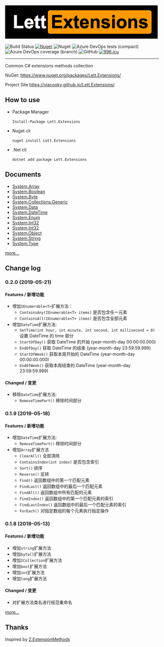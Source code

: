 ![](docs/images/logo.png)

![Build Status](https://dev.azure.com/viacooky/Lett.Extensions/_apis/build/status/Lett.Extensions%20Push%20NuGet?branchName=master)
[![Nuget](https://img.shields.io/nuget/v/Lett.Extensions.svg)](https://www.nuget.org/packages/Lett.Extensions/)
![Nuget](https://img.shields.io/nuget/dt/Lett.Extensions.svg)
![Azure DevOps tests (compact)](https://img.shields.io/azure-devops/tests/viacooky/Lett.Extensions/9.svg)
![Azure DevOps coverage (branch)](https://img.shields.io/azure-devops/coverage/viacooky/Lett.Extensions/9/master.svg?color=9cf)
![GitHub](https://img.shields.io/github/license/viacooky/Lett.Extensions.svg)
[![996.icu](https://img.shields.io/badge/link-996.icu-red.svg)](https://996.icu)

---

Common C# extensions methods collection

NuGet: https://www.nuget.org/packages/Lett.Extensions/

Project Site https://viacooky.github.io/Lett.Extensions/

## How to use

- Package Manager

  `Install-Package Lett.Extensions`

- Nuget cli

  `nuget install Lett.Extensions`

- .Net cli

  `dotnet add package Lett.Extensions`

## Documents

- [System.Array](https://viacooky.github.io/Lett.Extensions/ExtensionMethods/System.Array/)
- [System.Boolean](https://viacooky.github.io/Lett.Extensions/ExtensionMethods/System.Boolean/)
- [System.Byte](https://viacooky.github.io/Lett.Extensions/ExtensionMethods/System.Byte/)
- [System.Collections.Generic](https://viacooky.github.io/Lett.Extensions/ExtensionMethods/System.Collections.Generic/)
- [System.Data](https://viacooky.github.io/Lett.Extensions/ExtensionMethods/System.Data/)
- [System.DateTime](https://viacooky.github.io/Lett.Extensions/ExtensionMethods/System.DateTime/)
- [System.Enum](https://viacooky.github.io/Lett.Extensions/ExtensionMethods/System.Enum/)
- [System.Int32](https://viacooky.github.io/Lett.Extensions/ExtensionMethods/System.Int32/)
- [System.Int32](https://viacooky.github.io/Lett.Extensions/ExtensionMethods/System.Int64/)
- [System.Object](https://viacooky.github.io/Lett.Extensions/ExtensionMethods/System.Object/)
- [System.String](https://viacooky.github.io/Lett.Extensions/ExtensionMethods/System.String/)
- [System.Type](https://viacooky.github.io/Lett.Extensions/ExtensionMethods/System.Type/)

[more...](https://viacooky.github.io/Lett.Extensions/)

## Change log

### 0.2.0 (2019-05-21)

#### Features / 新增功能

- 增加`IEnumerable<T>`扩展方法：
  - `ContainsAny(IEnumerable<T> items)` 是否包含任一元素
  - `ContainsAll(IEnumerable<T> items)` 是否包含全部元素
- 增加`DateTime`扩展方法:
  - `SetTime(int hour, int minute, int second, int millisecond = 0)` 设置 DateTime 的 time 部分
  - `StartOfDay()` 获取 DateTime 的开始 (year-month-day 00:00:00.000)
  - `EndOfDay()` 获取 DateTime 的结束 (year-month-day 23:59:59.999)
  - `StartOfWeek()` 获取本周开始的 DateTime (year-month-day 00:00:00.000)
  - `EndOfWeek()` 获取本周结束的 DateTime (year-month-day 23:59:59.999)

#### Changed / 变更

- 移除`DateTime`扩展方法:
  - `RemoveTimePart()` 移除时间部分

### 0.1.9 (2019-05-18)

#### Features / 新增功能

- 增加`DateTime`扩展方法:
  - `RemoveTimePart()` 移除时间部分
- 增加`Array`扩展方法
  - `ClearAll()` 全部清除
  - `ContainsIndex(int index)` 是否包含索引
  - `Sort()` 排序
  - `Reverse()` 反转
  - `Find()` 返回数组中的第一个匹配元素
  - `FindLast()` 返回数组中的最后一个匹配元素
  - `FindAll()` 返回数组中所有匹配的元素
  - `FindIndex()` 返回数组中的第一个匹配元素的索引
  - `FindLastIndex()` 返回数组中的最后一个匹配元素的索引
  - `ForEach()` 对指定数组的每个元素执行指定操作

### 0.1.8 (2019-05-13)

#### Features / 新增功能

- 增加`string`扩展方法
- 增加`byte[]`扩展方法
- 增加`ICollection`扩展方法
- 增加`bool`扩展方法
- 增加`int`扩展方法
- 增加`long`扩展方法

#### Changed / 变更

- 对扩展方法类名进行规范重命名

[more...](https://viacooky.github.io/Lett.Extensions/CHANGELOG.html)

## Thanks

Inspired by [Z.ExtensionMethods](https://github.com/zzzprojects/Z.ExtensionMethods)
